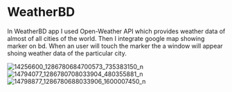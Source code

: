 # WeatherBD

In WeatherBD app I used Open-Weather API which provides weather data of almost of all cities of the world. 
Then I integrate google map showing marker on bd.
When an user will touch the marker the a window will appear shoing weather data of the particular city.


![14256600_1286780684700573_735383150_n](https://cloud.githubusercontent.com/assets/11848389/19618225/dfaf1fa2-9865-11e6-9061-b7e40db60d79.png)
![14794077_1286780708033904_480355881_n](https://cloud.githubusercontent.com/assets/11848389/19618224/dfad5410-9865-11e6-847d-9d867477bf15.png)
![14798877_1286780688033906_1600007450_n](https://cloud.githubusercontent.com/assets/11848389/19618226/dfb05340-9865-11e6-9da8-0f9f57681d6e.png)
